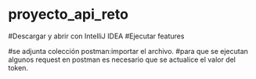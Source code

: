 # proyecto_api_reto

#Descargar y abrir con IntelliJ IDEA
#Ejecutar features


#se adjunta colección postman:importar el archivo.
#para que se ejecutan algunos request en postman es necesario que se actualice el valor del token.

